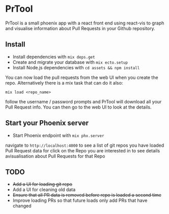 # PrTool

PrTool is a small phoenix app with a react front end using react-vis to graph and visualise information
about Pull Requests in your Github repository.

## Install
* Install dependencies with `mix deps.get`
* Create and migrate your database with `mix ecto.setup`
* Install Node.js dependencies with `cd assets && npm install`

You can now load the pull requests from the web UI when you create the repo. Alternatively there is a mix task that
can do it also:

`mix load <repo_name>`

follow the username / password prompts and PrTool will download all your Pull Request info. You can then go to
the web UI to look at the details.

## Start your Phoenix server
* Start Phoenix endpoint with `mix phx.server`

navigate to `http://localhost:4000` to see a list of git repos you have loaded Pull Request data for
click on the Repo you are interested in to see details avisualisation about Pull Requests for that
Repo


## TODO
* ~~Add a UI for loading git repo~~
* Add a UI for cleaning old data
* ~~Ensure that all PR data is removed before repo is loaded a second time~~
* Improve loading PRs so that future loads only add PRs that have changed